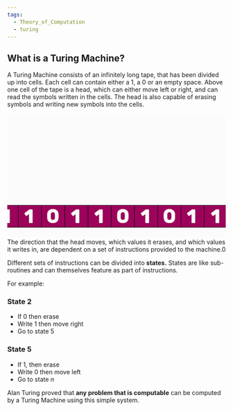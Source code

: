 ```yaml
---
tags:
  - Theory_of_Computation
  - turing
---
```


## What is a Turing Machine?

A Turing Machine consists of an infinitely long tape, that has been divided up into cells. Each cell can contain either a 1, a 0 or an empty space. Above one cell of the tape is a head, which can either move left or right, and can read the symbols written in the cells. The head is also capable of erasing symbols and writing new symbols into the cells.

![Turing_machines_01.gif](../img/Turing_machines_01.gif)
The direction that the head moves, which values it erases, and which values it writes in, are dependent on a set of instructions provided to the machine.0

Different sets of instructions can be divided into **states.** States are like sub-routines and can themselves feature as part of instructions.

For example:

### State 2

* If 0 then erase
* Write 1 then move right
* Go to state 5

### State 5

* If 1, then erase
* Write 0 then move left
* Go to state *n*

Alan Turing proved that **any problem that is computable** can be computed by a Turing Machine using this simple system.
